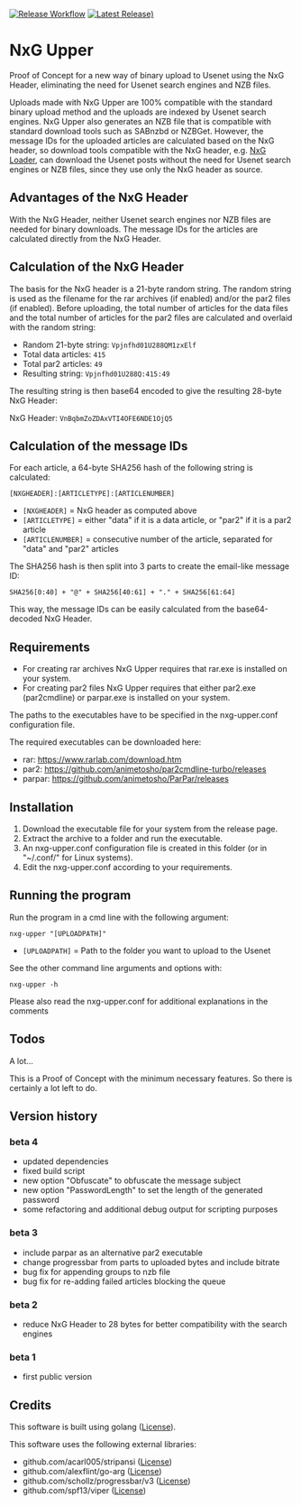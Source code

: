 [![Release Workflow](https://github.com/Tensai75/nxg-upper/actions/workflows/build_and_publish.yml/badge.svg?event=release)](https://github.com/Tensai75/nxg-upper/actions/workflows/build_and_publish.yml)
[![Latest Release)](https://img.shields.io/github/v/release/Tensai75/nxg-upper?logo=github)](https://github.com/Tensai75/nxg-upper/releases/latest)

# NxG Upper
Proof of Concept for a new way of binary upload to Usenet using the NxG Header, eliminating the need for Usenet search engines and NZB files.

Uploads made with NxG Upper are 100% compatible with the standard binary upload method and the uploads are indexed by Usenet search engines. NxG Upper also generates an NZB file that is compatible with standard download tools such as SABnzbd or NZBGet. However, the message IDs for the uploaded articles are calculated based on the NxG header, so download tools compatible with the NxG header, e.g. [NxG Loader](https://github.com/Tensai75/nxg-loader/), can download the Usenet posts without the need for Usenet search engines or NZB files, since they use only the NxG header as source.

## Advantages of the NxG Header
With the NxG Header, neither Usenet search engines nor NZB files are needed for binary downloads. The message IDs for the articles are calculated directly from the NxG Header.

## Calculation of the NxG Header
The basis for the NxG header is a 21-byte random string. The random string is used as the filename for the rar archives (if enabled) and/or the par2 files (if enabled). Before uploading, the total number of articles for the data files and the total number of articles for the par2 files are calculated and overlaid with the random string:

- Random 21-byte string: `Vpjnfhd01U288QM1zxElf`
- Total data articles: `415`
- Total par2 articles: `49`
- Resulting string: `Vpjnfhd01U288Q:415:49`

The resulting string is then base64 encoded to give the resulting 28-byte NxG Header:

NxG Header: `VnBqbmZoZDAxVTI4OFE6NDE1OjQ5`

## Calculation of the message IDs
For each article, a 64-byte SHA256 hash of the following string is calculated:

`[NXGHEADER]:[ARTICLETYPE]:[ARTICLENUMBER]`

- `[NXGHEADER]` = NxG header as computed above
- `[ARTICLETYPE]` = either "data" if it is a data article, or "par2" if it is a par2 article
- `[ARTICLENUMBER]` = consecutive number of the article, separated for "data" and "par2" articles

The SHA256 hash is then split into 3 parts to create the email-like message ID:

`SHA256[0:40] + "@" + SHA256[40:61] + "." + SHA256[61:64]`

This way, the message IDs can be easily calculated from the base64-decoded NxG Header.

## Requirements
- For creating rar archives NxG Upper requires that rar.exe is installed on your system.
- For creating par2 files NxG Upper requires that either par2.exe (par2cmdline) or parpar.exe is installed on your system.

The paths to the executables have to be specified in the nxg-upper.conf configuration file.

The required executables can be downloaded here:
- rar: https://www.rarlab.com/download.htm
- par2: https://github.com/animetosho/par2cmdline-turbo/releases
- parpar: https://github.com/animetosho/ParPar/releases

## Installation
1. Download the executable file for your system from the release page.
2. Extract the archive to a folder and run the executable.
3. An nxg-upper.conf configuration file is created in this folder (or in "~/.conf/" for Linux systems).
4. Edit the nxg-upper.conf according to your requirements.

## Running the program
Run the program in a cmd line with the following argument:

`nxg-upper "[UPLOADPATH]"`

- `[UPLOADPATH]` = Path to the folder you want to upload to the Usenet

See the other command line arguments and options with:

`nxg-upper -h`

Please also read the nxg-upper.conf for additional explanations in the comments

## Todos
A lot...

This is a Proof of Concept with the minimum necessary features. 
So there is certainly a lot left to do.

## Version history
### beta 4
- updated dependencies
- fixed build script
- new option "Obfuscate" to obfuscate the message subject
- new option "PasswordLength" to set the length of the generated password
- some refactoring and additional debug output for scripting purposes

### beta 3
- include parpar as an alternative par2 executable
- change progressbar from parts to uploaded bytes and include bitrate
- bug fix for appending groups to nzb file
- bug fix for re-adding failed articles blocking the queue

### beta 2
- reduce NxG Header to 28 bytes for better compatibility with the search engines

### beta 1
- first public version

## Credits
This software is built using golang ([License](https://go.dev/LICENSE)).

This software uses the following external libraries:
- github.com/acarl005/stripansi ([License](https://github.com/acarl005/stripansi/blob/master/LICENSE))
- github.com/alexflint/go-arg ([License](https://github.com/alexflint/go-arg/blob/master/LICENSE))
- github.com/schollz/progressbar/v3 ([License](https://github.com/schollz/progressbar/blob/main/LICENSE))
- github.com/spf13/viper ([License](https://github.com/spf13/viper/blob/master/LICENSE))
